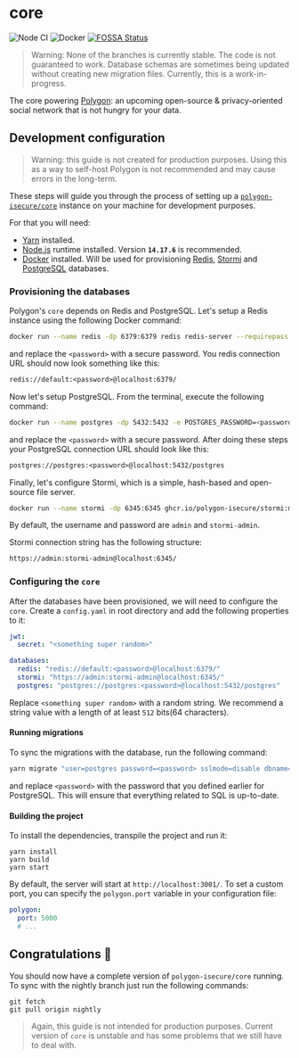 # core

![Node CI](https://github.com/polygon-isecure/core/actions/workflows/node.yml/badge.svg)
![Docker](https://github.com/polygon-isecure/core/actions/workflows/docker-publish.yml/badge.svg)
[![FOSSA Status](https://app.fossa.com/api/projects/git%2Bgithub.com%2Fpolygon-isecure%2Fcore.svg?type=small)](https://app.fossa.com/projects/git%2Bgithub.com%2Fpolygon-isecure%2Fcore?ref=badge_small)

> Warning: None of the branches is currently stable. The code is not guaranteed to work. Database schemas are sometimes being updated without creating new migration files. Currently, this is a work-in-progress.

The core powering [Polygon](https://polygon.am/): an upcoming open-source & privacy-oriented social network that is not hungry for your data.

## Development configuration

> Warning: this guide is not created for production purposes. Using this as a way to self-host Polygon is not recommended and may cause errors in the long-term.

These steps will guide you through the process of setting up a [`polygon-isecure/core`](https://github.com/polygon-isecure/core) instance on your machine for development purposes.

For that you will need:

- [Yarn](https://yarnpkg.com/) installed.
- [Node.js](https://nodejs.org/) runtime installed. Version **`14.17.6`** is recommended.
- [Docker](https://www.docker.com/) installed. Will be used for provisioning [Redis](https://redis.io/),
  [Stormi](https://github.com/polygon-isecure/stormi) and [PostgreSQL](https://www.postgresql.org/) databases.

### Provisioning the databases

Polygon's `core` depends on Redis and PostgreSQL. Let's setup a Redis instance using the following Docker command:

```bash
docker run --name redis -dp 6379:6379 redis redis-server --requirepass "<password>"
```

and replace the `<password>` with a secure password. You redis connection URL should now look something like this:

```txt
redis://default:<password>@localhost:6379/
```

Now let's setup PostgreSQL. From the terminal, execute the following command:

```bash
docker run --name postgres -dp 5432:5432 -e POSTGRES_PASSWORD=<password> postgres
```

and replace the `<password>` with a secure password. After doing these steps your PostgreSQL connection URL should look like this:

```txt
postgres://postgres:<password>@localhost:5432/postgres
```

Finally, let's configure Stormi, which is a simple, hash-based
and open-source file server.

```bash
docker run --name stormi -dp 6345:6345 ghcr.io/polygon-isecure/stormi:master
```

By default, the username and password are `admin`
and `stormi-admin`.

Stormi connection string has the following structure:

```txt
https://admin:stormi-admin@localhost:6345/
```

### Configuring the `core`

After the databases have been provisioned, we will need to configure the `core`.
Create a `config.yaml` in root directory and add the following properties to it:

```yaml
jwt:
  secret: "<something super random>"

databases:
  redis: "redis://default:<password>@localhost:6379/"
  stormi: "https://admin:stormi-admin@localhost:6345/"
  postgres: "postgres://postgres:<password>@localhost:5432/postgres"
```

Replace `<something super random>` with a random string. We recommend a string value
with a length of at least `512` bits(64 characters).

#### Running migrations

To sync the migrations with the database, run the following
command:

```bash
yarn migrate "user=postgres password=<password> sslmode=disable dbname=postgres" up
```

and replace `<password>` with the password that you defined
earlier for PostgreSQL. This will ensure that everything
related to SQL is up-to-date.

#### Building the project

To install the dependencies, transpile the project and run it:

```shell
yarn install
yarn build
yarn start
```

By default, the server will start at `http://localhost:3001/`. To set a
custom port, you can specify the `polygon.port` variable in your configuration
file:

```yaml
polygon:
  port: 5000
  # ...
```

## **Congratulations 🎊**

You should now have a complete version of `polygon-isecure/core` running. To sync with the nightly branch just run the following commands:

```shell
git fetch
git pull origin nightly
```

> Again, this guide is not intended for production purposes. Current version of `core` is unstable and has some problems that we still have to deal with.
